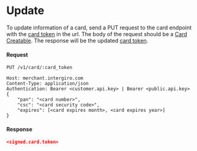 # Update

To update information of a card, send a PUT request to the card endpoint with the [card token](./reference.html#token) in the url. The body of the request should be a [Card Creatable](../../integrate/acquiring/reference.html#creatable-5). The response will be the updated [card token](./reference.html#token).

#### Request
``` {1}
PUT /v1/card/:card_token

Host: merchant.intergiro.com
Content-Type: application/json
Authentication: Bearer <customer.api.key> | Bearer <public.api.key>
{
	"pan": "<card number>",
	"csc": "<card security code>",
	"expires": [<card expires month>, <card expires year>]
}
```

#### Response
```json
<signed.card.token>
```